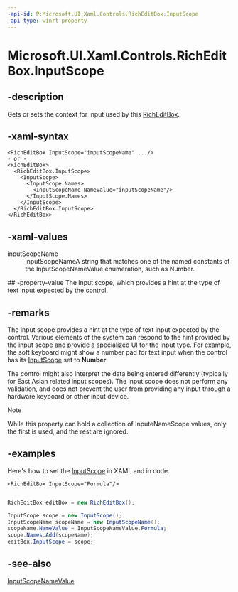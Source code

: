 ```yaml
---
-api-id: P:Microsoft.UI.Xaml.Controls.RichEditBox.InputScope
-api-type: winrt property
---
```


<!-- Property syntax
public Windows.UI.Xaml.Input.InputScope InputScope { get;  set; }
-->

# Microsoft.UI.Xaml.Controls.RichEditBox.InputScope

## -description
Gets or sets the context for input used by this [RichEditBox](richeditbox.md).

## -xaml-syntax
```xaml
<RichEditBox InputScope="inputScopeName" .../>
- or -
<RichEditBox>
  <RichEditBox.InputScope>
    <InputScope>
      <InputScope.Names>
        <InputScopeName NameValue="inputScopeName"/>
      </InputScope.Names>
    </InputScope>
  </RichEditBox.InputScope>
</RichEditBox>
```


## -xaml-values
<dl><dt>inputScopeName</dt><dd>inputScopeNameA string that matches one of the named constants of the InputScopeNameValue enumeration, such as Number.</dd>
</dl>
## -property-value
The input scope, which provides a hint at the type of text input expected by the control.

## -remarks
The input scope provides a hint at the type of text input expected by the control. Various elements of the system can respond to the hint provided by the input scope and provide a specialized UI for the input type. For example, the soft keyboard might show a number pad for text input when the control has its [InputScope](../microsoft.ui.xaml.input/inputscope.md) set to **Number**.

The control might also interpret the data being entered differently (typically for East Asian related input scopes). The input scope does not perform any validation, and does not prevent the user from providing any input through a hardware keyboard or other input device.

> [!NOTE]
> While this property can hold a collection of InputeNameScope values, only the first is used, and the rest are ignored.

## -examples
Here's how to set the [InputScope](../microsoft.ui.xaml.input/inputscope.md) in XAML and in code.

```xaml
<RichEditBox InputScope="Formula"/>
```

```csharp

RichEditBox editBox = new RichEditBox();

InputScope scope = new InputScope();
InputScopeName scopeName = new InputScopeName();
scopeName.NameValue = InputScopeNameValue.Formula;
scope.Names.Add(scopeName);
editBox.InputScope = scope;
```



## -see-also
[InputScopeNameValue](../microsoft.ui.xaml.input/inputscopenamevalue.md)
